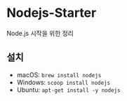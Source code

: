 # Nodejs-Starter
Node.js 시작을 위한 정리

## 설치
* macOS: `brew install nodejs`
* Windows: `scoop install nodejs`
* Ubuntu: `apt-get install -y nodejs`
